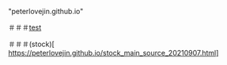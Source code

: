 "peterlovejin.github.io" 

＃＃＃[test]( https://peterlovejin.github.io/test.html)

＃＃＃(stock)[ https://peterlovejin.github.io/stock_main_source_20210907.html]


